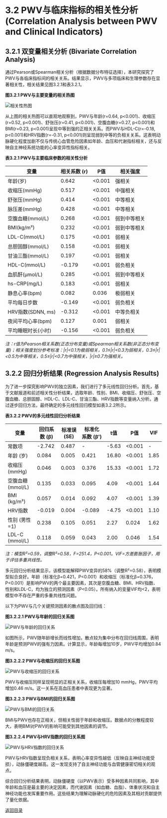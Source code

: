 # 3.2 PWV与临床指标的相关性分析 (Correlation Analysis between PWV and Clinical Indicators)

## 3.2.1 双变量相关分析 (Bivariate Correlation Analysis)

通过Pearson或Spearman相关分析（根据数据分布特征选择），本研究探究了PWV与各临床指标间的相关关系。结果显示，PWV与多项临床和生理参数存在显著相关性，相关结果见图3.2.1和表3.2.1。

**图3.2.1 PWV与主要变量的相关热图**

![相关性热图](../../../output/figures/correlation/correlation_heatmap.png)

从上图的相关热图可以直观地观察到，PWV与年龄(r=0.64, p<0.001)、收缩压(r=0.52, p<0.001)、舒张压(r=0.41, p<0.001)、空腹血糖(r=0.27, p<0.001)和BMI(r=0.23, p<0.001)呈现中等到强的正相关关系。而PWV与HDL-C(r=-0.18, p<0.001)和HRV指数(r=-0.31, p<0.001)则呈现弱到中等的负相关关系。这表明动脉硬化程度加剧不仅与传统心血管危险因素如年龄、血压和代谢指标相关，还与反映自主神经系统功能的心率变异性指标相关。

**表3.2.1 PWV与主要临床参数的相关性分析**

| 变量                  | 相关系数 (r) | P值      | 相关强度     |
|-----------------------|-------------|----------|-------------|
| 年龄(岁)              | 0.642       | <0.001   | 强相关       |
| 收缩压(mmHg)          | 0.517       | <0.001   | 中强相关     |
| 舒张压(mmHg)          | 0.414       | <0.001   | 中等相关     |
| 脉压差(mmHg)          | 0.428       | <0.001   | 中等相关     |
| 空腹血糖(mmol/L)      | 0.268       | <0.001   | 弱到中等相关 |
| BMI(kg/m²)            | 0.232       | <0.001   | 弱到中等相关 |
| LDL-C(mmol/L)         | 0.175       | <0.001   | 弱相关       |
| 总胆固醇(mmol/L)      | 0.158       | <0.001   | 弱相关       |
| 甘油三酯(mmol/L)      | 0.197       | <0.001   | 弱相关       |
| HDL-C(mmol/L)         | -0.179      | <0.001   | 弱负相关     |
| 血肌酐(μmol/L)        | 0.285       | <0.001   | 弱到中等相关 |
| hs-CRP(mg/L)          | 0.183       | <0.001   | 弱相关       |
| 静息心率(bpm)         | 0.082       | 0.036    | 极弱相关     |
| 平均每日步数          | -0.149      | <0.001   | 弱负相关     |
| HRV指数(SDNN, ms)     | -0.312      | <0.001   | 中等负相关   |
| 夜间平均心率(bpm)     | 0.127       | 0.001    | 弱相关       |
| 平均睡眠时长(小时)    | -0.156      | <0.001   | 弱负相关     |

*注：r值为Pearson相关系数(正态分布变量)或Spearman相关系数(非正态分布变量)；相关强度划分参考标准：|r|<0.1为极弱相关，0.1≤|r|<0.3为弱相关，0.3≤|r|<0.5为中等相关，0.5≤|r|<0.7为中强相关，|r|≥0.7为强相关。*

## 3.2.2 回归分析结果 (Regression Analysis Results)

为了进一步探究影响PWV的独立因素，我们进行了多元线性回归分析。首先，基于文献报道和前述相关性分析结果，选取年龄、性别、BMI、收缩压、舒张压、空腹血糖、总胆固醇、HDL-C、LDL-C、甘油三酯、HRV指数等变量纳入分析。通过逐步回归方法，最终确定的多元线性回归模型如表3.2.2所示。

**表3.2.2 PWV的多元线性回归分析结果**

| 变量           | 回归系数 (β) | 标准误 (SE) | 标准化系数 (β') | t值   | P值     | VIF  |
|----------------|--------------|-------------|-----------------|-------|---------|------|
| 常数项         | -2.742       | 0.487       | -               | -5.63 | <0.001  | -    |
| 年龄 (岁)      | 0.084        | 0.005       | 0.421           | 16.80 | <0.001  | 1.85 |
| 收缩压 (mmHg)  | 0.046        | 0.003       | 0.376           | 15.33 | <0.001  | 1.72 |
| 空腹血糖 (mmol/L) | 0.135      | 0.033       | 0.095           | 4.09  | <0.001  | 1.44 |
| BMI (kg/m²)    | 0.057        | 0.014       | 0.092           | 4.07  | <0.001  | 1.39 |
| HRV指数        | -0.019       | 0.004       | -0.089          | -4.75 | <0.001  | 1.10 |
| 性别 (男性=1)  | 0.238        | 0.105       | 0.051           | 2.27  | 0.024   | 1.62 |
| LDL-C (mmol/L) | 0.118        | 0.059       | 0.043           | 2.00  | 0.046   | 1.54 |

*注：模型R²=0.59，调整R²=0.58，F=251.4，P<0.001。VIF=方差膨胀因子，用于评估多重共线性。*

多元回归分析结果显示，该模型能解释PWV变异的58%（调整R²=0.58），表明模型拟合良好。年龄（标准化β=0.421，P<0.001）和收缩压（标准化β=0.376，P<0.001）是影响PWV的两个最主要因素，其次是空腹血糖、BMI、HRV指数、性别和LDL-C，均为独立的预测因素（P<0.05）。所有纳入的变量VIF均<2，表明模型中不存在严重的多重共线性问题。

以下为PWV与几个关键预测因素的散点图及回归线：

**图3.2.2.1 PWV与年龄的回归关系图**

![PWV与年龄的回归关系](../../../output/figures/regression/pwv_age_regression.png)

如图所示，PWV随年龄增长而线性增加，散点较为集中分布在回归线周围，表明年龄是预测PWV的强有力因素。计算显示，年龄每增加10岁，PWV平均增加0.84 m/s。

**图3.2.2.2 PWV与收缩压的回归关系图**

![PWV与收缩压的回归关系](../../../output/figures/regression/pwv_sbp_regression.png)

PWV与收缩压同样呈现明显的正相关关系，收缩压每增加10 mmHg，PWV平均增加0.46 m/s。这一关系在高血压患者中表现更为显著。

**图3.2.2.3 PWV与BMI的回归关系图**

![PWV与BMI的回归关系](../../../output/figures/regression/pwv_bmi_regression.png)

BMI与PWV也存在正相关，但相关性弱于年龄和收缩压。数据点的分散程度较大，表明BMI对PWV的影响可能受到其他因素的调节。

**图3.2.2.4 PWV与HRV指数的回归关系图**

![PWV与HRV指数的回归关系](../../../output/figures/regression/pwv_hrv_index_regression.png)

PWV与HRV指数呈现负相关关系，表明心率变异性越低（反映自主神经功能受损），动脉僵硬度越高。这一发现支持了自主神经功能与血管健康密切相关的观点。

综合回归分析结果表明，动脉僵硬度（以PWV表示）受多种因素共同影响，其中年龄和血压是最主要的决定因素，而代谢因素（如血糖、血脂）、体重状况和自主神经功能也发挥重要作用。这些结果为理解动脉硬化的危险因素及其相对贡献提供了量化依据。

[返回目录](../00_index.md) 